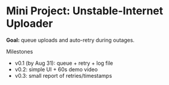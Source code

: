 # Mini Project: Unstable-Internet Uploader

**Goal:** queue uploads and auto-retry during outages.

Milestones
- v0.1 (by Aug 31): queue + retry + log file
- v0.2: simple UI + 60s demo video
- v0.3: small report of retries/timestamps
